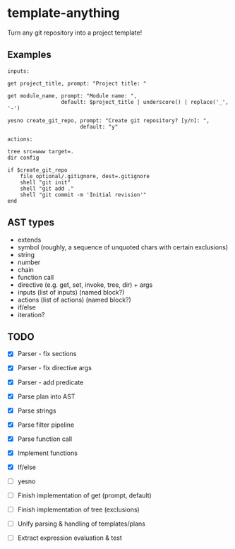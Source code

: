 # template-anything

Turn any git repository into a project template!

## Examples

```
inputs:
    
get project_title, prompt: "Project title: "

get module_name, prompt: "Module name: ",
                 default: $project_title | underscore() | replace('_', '-')

yesno create_git_repo, prompt: "Create git repository? [y/n]: ",
                       default: "y"

actions:

tree src=www target=.
dir config

if $create_git_repo
    file optional/.gitignore, dest=.gitignore
    shell "git init"
    shell "git add ."
    shell "git commit -m 'Initial revision'"
end
```

## AST types

  * extends
  * symbol (roughly, a sequence of unquoted chars with certain exclusions)
  * string
  * number
  * chain
  * function call
  * directive (e.g. get, set, invoke, tree, dir) + args
  * inputs (list of inputs) (named block?)
  * actions (list of actions) (named block?)
  * if/else
  * iteration?

## TODO

  - [x] Parser - fix sections
  - [x] Parser - fix directive args
  - [x] Parser - add predicate

  - [x] Parse plan into AST
  - [x] Parse strings
  - [x] Parse filter pipeline
  - [x] Parse function call
  - [x] Implement functions
  - [x] If/else
  - [ ] yesno
  - [ ] Finish implementation of get (prompt, default)
  - [ ] Finish implementation of tree (exclusions)
  - [ ] Unify parsing & handling of templates/plans

  - [ ] Extract expression evaluation & test